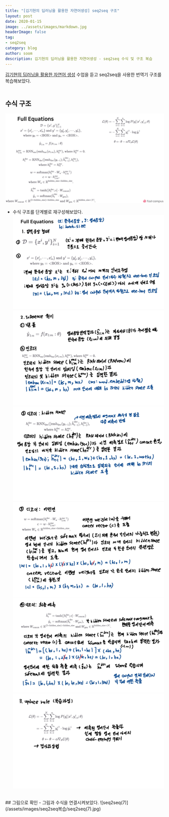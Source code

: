 ```yaml
---
title: "[김기현의 딥러닝을 활용한 자연어생성] seq2seq 구조"
layout: post
date: 2020-01-15
image: ../assets/images/markdown.jpg
headerImage: false
tag:
- seq2seq
category: blog
author: soom
description: 김기현의 딥러닝을 활용한 자연어생성 - seq2seq 수식 및 구조 복습
---
```


[김기현의 딥러닝을 활용한 자연어 생성](https://www.fastcampus.co.kr/data_online_dpnlg) 수업을 듣고 seq2seq을 사용한 번역기 구조를 복습해보았다.
<br><br>
## 수식 구조
![seq2seq(0)](/assets/images/seq2seq복습/seq2seq(0).jpg)
- 수식 구조를 단계별로 재구성해보았다.
![seq2seq(1)](/assets/images/seq2seq복습/seq2seq(1).jpg)
![seq2seq(2)](/assets/images/seq2seq복습/seq2seq(2).jpg)
![seq2seq(3)](/assets/images/seq2seq복습/seq2seq(3).jpg)
![seq2seq(4)](/assets/images/seq2seq복습/seq2seq(4).jpg)
![seq2seq(5)](/assets/images/seq2seq복습/seq2seq(5).jpg)
![seq2seq(6)](/assets/images/seq2seq복습/seq2seq(6).jpg)
<br>
## 그림으로 확인
- 그림과 수식을 연결시켜보았다. 
![seq2seq(7)](/assets/images/seq2seq복습/seq2seq(7).jpg)

